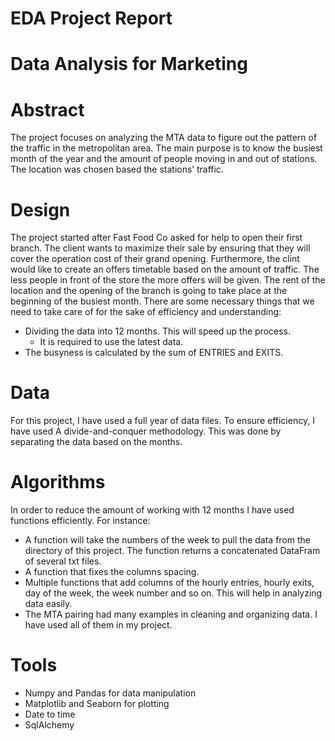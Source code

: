 # EDA Project Report
# Data Analysis for Marketing

# Abstract 
The project focuses on analyzing the MTA data to figure out the pattern of the traffic in the metropolitan area. The main purpose is to know the busiest month of the year and the amount of people moving in and out of stations. The location was chosen based the stations’ traffic. 

# Design 
The project started after Fast Food Co asked for help to open their first branch. The client wants to maximize their sale by ensuring that they will cover the operation cost of their grand opening. Furthermore, the clint would like to create an offers timetable based on the amount of traffic. The less people in front of the store the more offers will be given. The rent of the location and the opening of the branch is going to take place at the beginning of the busiest month. There are some necessary things that we need to take care of for the sake of efficiency and understanding:

- Dividing the data into 12 months. This will speed up the process.
    - It is required to use the latest data.
-	The busyness is calculated by the sum of ENTRIES and EXITS.

# Data
For this project, I have used a full year of data files. To ensure efficiency, I have used A divide-and-conquer methodology. This was done by separating the data based on the months. 

# Algorithms
In order to reduce the amount of working with 12 months I have used functions efficiently. For instance:
- A function will take the numbers of the week to pull the data from the directory of this project. The function returns a concatenated DataFram of several txt files. 
- A function that fixes the columns spacing.
-	Multiple functions that add columns of the hourly entries, hourly exits, day of the week, the week number and so on. This will help in analyzing data easily. 
-	The MTA pairing had many examples in cleaning and organizing data. I have used all of them in my project. 
# Tools  
-	Numpy and Pandas for data manipulation
-	Matplotlib and Seaborn for plotting
-	Date to time
-	SqlAlchemy

